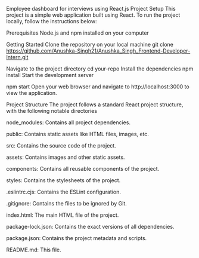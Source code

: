 Employee dashboard for interviews using React.js
Project Setup
This project is a simple web application built using React. To run the project locally, follow the instructions below:

Prerequisites
Node.js and npm installed on your computer

Getting Started
Clone the repository on your local machine
git clone https://github.com/Anushka-Singh21/Anushka_Singh_Frontend-Developer-Intern.git

Navigate to the project directory
cd your-repo
Install the dependencies
npm install
Start the development server

npm start
Open your web browser and navigate to http://localhost:3000 to view the application.

Project Structure
The project follows a standard React project structure, with the following notable directories 


node_modules: Contains all project dependencies.

public: Contains static assets like HTML files, images, etc.

src: Contains the source code of the project.

assets: Contains images and other static assets.

components: Contains all reusable components of the project.

styles: Contains the stylesheets of the project.

.eslintrc.cjs: Contains the ESLint configuration.

.gitignore: Contains the files to be ignored by Git.

index.html: The main HTML file of the project.

package-lock.json: Contains the exact versions of all dependencies.

package.json: Contains the project metadata and scripts.

README.md: This file.
